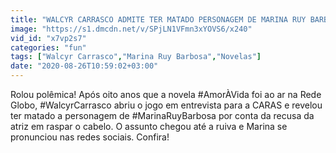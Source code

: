 ```yaml
---
title: "WALCYR CARRASCO ADMITE TER MATADO PERSONAGEM DE MARINA RUY BARBOSA AP\u00d3S ELA SE RECUSAR EM RASPAR CABELO E ATRIZ SE REVOLTA NA WEB"
image: "https://s1.dmcdn.net/v/SPjLN1VFmn3xYOVS6/x240"
vid_id: "x7vp2s7"
categories: "fun"
tags: ["Walcyr Carrasco","Marina Ruy Barbosa","Novelas"]
date: "2020-08-26T10:59:02+03:00"
---
```

Rolou polêmica! Após oito anos que a novela #AmorÀVida foi ao ar na Rede Globo, #WalcyrCarrasco abriu o jogo em entrevista para a CARAS e revelou ter matado a personagem de #MarinaRuyBarbosa por conta da recusa da atriz em raspar o cabelo. O assunto chegou até a ruiva e Marina se pronunciou nas redes sociais. Confira!
